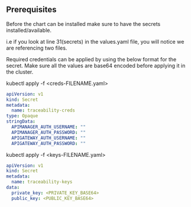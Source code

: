
## Prerequisites

Before the chart can be installed make sure to have the secrets installed/available.

i.e if you look at line 31(secrets) in the values.yaml file, you will notice we are referencing two files.

Required credentials can be applied by using the below format for the secret. 
Make sure all the values are base64 encoded before applying it in the cluster.

kubectl apply -f <creds-FILENAME.yaml>
``` yaml
apiVersion: v1
kind: Secret
metadata:
  name: traceability-creds
type: Opaque
stringData:
  APIMANAGER_AUTH_USERNAME: ""
  APIMANAGER_AUTH_PASSWORD: ""
  APIGATEWAY_AUTH_USERNAME: ""
  APIGATEWAY_AUTH_PASSWORD: ""
```

kubectl apply -f <keys-FILENAME.yaml>
``` yaml
apiVersion: v1
kind: Secret
metadata:
  name: traceability-keys
data:
  private_key: <PRIVATE_KEY_BASE64>
  public_key: <PUBLIC_KEY_BASE64>
```